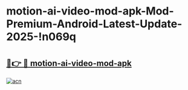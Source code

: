 # motion-ai-video-mod-apk-Mod-Premium-Android-Latest-Update-2025-!n069q

# <h2><a href="https://l6rxqx.esa.edu.pl?title=motion-ai-video-mod-apk&ref=n069q">🔗👉 🔴 motion-ai-video-mod-apk</a></h2>

[![acn](https://github.com/user-attachments/assets/0f9c940e-d8b0-45ae-aac7-cd30a18b3e1c)](https://l6rxqx.esa.edu.pl?title=motion-ai-video-mod-apk&ref=n069q)

